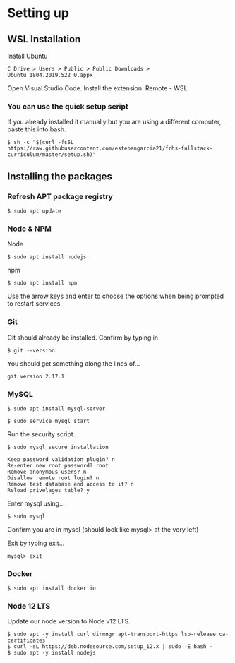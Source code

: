 # Setting up

## WSL Installation

Install Ubuntu

```
C Drive > Users > Public > Public Downloads > Ubuntu_1804.2019.522_0.appx
```

Open Visual Studio Code. Install the extension: Remote - WSL

### You can use the quick setup script

If you already installed it manually but you are using a different computer, paste this into bash.

```
$ sh -c "$(curl -fsSL https://raw.githubusercontent.com/estebangarcia21/frhs-fullstack-curriculum/master/setup.sh)"
```

## Installing the packages

### Refresh APT package registry

```
$ sudo apt update
```

### Node & NPM

Node

```
$ sudo apt install nodejs
```

npm

```
$ sudo apt install npm
```

Use the arrow keys and enter to choose the options when being prompted to restart services.

### Git

Git should already be installed. Confirm by typing in

```
$ git --version
```

You should get something along the lines of...

```
git version 2.17.1
```

### MySQL

```
$ sudo apt install mysql-server
```

```
$ sudo service mysql start
```

Run the security script...

```
$ sudo mysql_secure_installation

Keep password validation plugin? n
Re-enter new root password? root
Remove anonymous users? n
Disallow remote root login? n
Remove test database and access to it? n
Reload privelages table? y
```

Enter mysql using...

```
$ sudo mysql
```

Confirm you are in mysql (should look like mysql> at the very left)

Exit by typing exit...

```
mysql> exit
```

### Docker

```
$ sudo apt install docker.io
```

### Node 12 LTS

Update our node version to Node v12 LTS.

```
$ sudo apt -y install curl dirmngr apt-transport-https lsb-release ca-certificates
$ curl -sL https://deb.nodesource.com/setup_12.x | sudo -E bash -
$ sudo apt -y install nodejs
```
